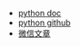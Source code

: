 - [python doc](https://technical-analysis-library-in-python.readthedocs.io/en/latest/ta.html#)
- [python github](https://github.com/ta-lib/ta-lib-python)
- [微信文章](https://mp.weixin.qq.com/s/nLOCNim0XRjqs_2iLDMO8Q)
